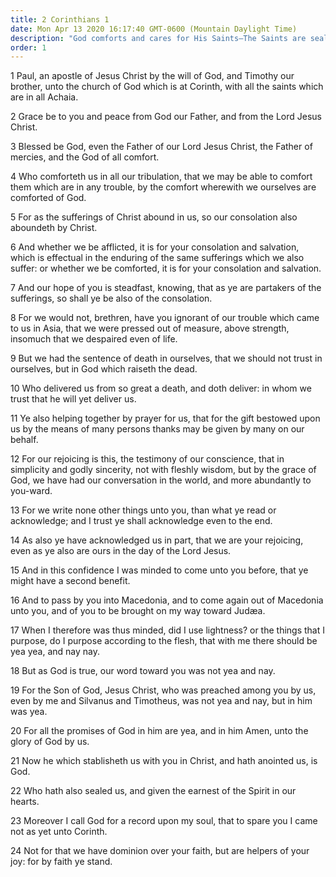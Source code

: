 ```yaml
---
title: 2 Corinthians 1
date: Mon Apr 13 2020 16:17:40 GMT-0600 (Mountain Daylight Time)
description: "God comforts and cares for His Saints—The Saints are sealed and given assurance by the Spirit in their hearts."
order: 1
---
```


1 Paul, an apostle of Jesus Christ by the will of God, and Timothy our brother, unto the church of God which is at Corinth, with all the saints which are in all Achaia.

2 Grace be to you and peace from God our Father, and from the Lord Jesus Christ.

3 Blessed be God, even the Father of our Lord Jesus Christ, the Father of mercies, and the God of all comfort.

4 Who comforteth us in all our tribulation, that we may be able to comfort them which are in any trouble, by the comfort wherewith we ourselves are comforted of God.

5 For as the sufferings of Christ abound in us, so our consolation also aboundeth by Christ.

6 And whether we be afflicted, it is for your consolation and salvation, which is effectual in the enduring of the same sufferings which we also suffer: or whether we be comforted, it is for your consolation and salvation.

7 And our hope of you is steadfast, knowing, that as ye are partakers of the sufferings, so shall ye be also of the consolation.

8 For we would not, brethren, have you ignorant of our trouble which came to us in Asia, that we were pressed out of measure, above strength, insomuch that we despaired even of life.

9 But we had the sentence of death in ourselves, that we should not trust in ourselves, but in God which raiseth the dead.

10 Who delivered us from so great a death, and doth deliver: in whom we trust that he will yet deliver us.

11 Ye also helping together by prayer for us, that for the gift bestowed upon us by the means of many persons thanks may be given by many on our behalf.

12 For our rejoicing is this, the testimony of our conscience, that in simplicity and godly sincerity, not with fleshly wisdom, but by the grace of God, we have had our conversation in the world, and more abundantly to you-ward.

13 For we write none other things unto you, than what ye read or acknowledge; and I trust ye shall acknowledge even to the end.

14 As also ye have acknowledged us in part, that we are your rejoicing, even as ye also are ours in the day of the Lord Jesus.

15 And in this confidence I was minded to come unto you before, that ye might have a second benefit.

16 And to pass by you into Macedonia, and to come again out of Macedonia unto you, and of you to be brought on my way toward Judæa.

17 When I therefore was thus minded, did I use lightness? or the things that I purpose, do I purpose according to the flesh, that with me there should be yea yea, and nay nay.

18 But as God is true, our word toward you was not yea and nay.

19 For the Son of God, Jesus Christ, who was preached among you by us, even by me and Silvanus and Timotheus, was not yea and nay, but in him was yea.

20 For all the promises of God in him are yea, and in him Amen, unto the glory of God by us.

21 Now he which stablisheth us with you in Christ, and hath anointed us, is God.

22 Who hath also sealed us, and given the earnest of the Spirit in our hearts.

23 Moreover I call God for a record upon my soul, that to spare you I came not as yet unto Corinth.

24 Not for that we have dominion over your faith, but are helpers of your joy: for by faith ye stand.
